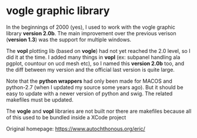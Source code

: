 # vogle graphic library
In the beginnings of 2000 (yes), I used to work with the vogle graphic library **version 2.0b**.
The main improvement over the previous verison (**version 1.3**) was the support for multiple windows.

The **vopl** plotting lib (based on **vogle**) had not yet reached the 2.0 level, so I did it at the time.
I added many things in **vopl** (ex: subpanel handling ala pgplot, countour on ucd mesh etc), so I named
this **version 2.0b** too, and the diff between my version and the official last version is quite large.

Note that the **python wrappers** had only been made for MACOS and python-2.7 (when I updated my source some years ago).
But it should be easy to update with a newer version of python and swig. The related makefiles must be updated.

The **vogle** and **vopl** libraries are not built nor there are makefiles because all of this used to be bundled inside a XCode project

Original homepage: https://www.autochthonous.org/eric/
